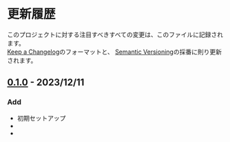 # 更新履歴
このプロジェクトに対する注目すべきすべての変更は、このファイルに記録されます。  
[Keep a Changelog](https://keepachangelog.com/en/1.0.0/)のフォーマットと、
[Semantic Versioning](https://semver.org/spec/v2.0.0.html)の採番に則り更新されます。  

## [0.1.0] - 2023/12/11
### Add
- 初期セットアップ
- 
- [0.1.0]: https://github.com/mimyquality/PenOptimizationUtility/releases/tag/0.1.0
